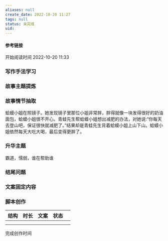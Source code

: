 ```yaml
---
aliases: null
create_date: 2022-10-20 11:27 
tags: null
status: 未完成  
uid: 
---
```



#### 参考链接



开始阅读时间 2022-10-20  11:33

### 写作手法学习


### 故事主题提炼


### 故事情节抽取
蛤蟆小姐在照镜子。她发现镜子里那位小姐非常胖，胖得就像一块发得很好的奶油面包，蛤蟆小姐很不开心。青蛙先生帮蛤蟆小姐想出减肥的办法，对她说:“你每天去登山吧，保证很快就减肥了。”结果却是青蛙先生背着蛤蟆小姐上山下山。蛤蟆小姐依然每天大吃大喝，最后变得更胖了。


### 升华主题
霸道，懦弱，谁在帮助谁

### 结尾问题

### 文案固定内容


### 脚本创作

| 结构 | 时长 | 文案 | 状态 |     |
| ---- | ---- | ---- | ---- | --- |
|      |      |      |      |     |
|      |      |      |      |     |

完成创作时间  
